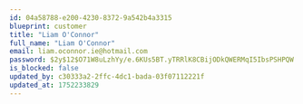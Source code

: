 ```yaml
---
id: 04a58788-e200-4230-8372-9a542b4a3315
blueprint: customer
title: "Liam O'Connor"
full_name: "Liam O'Connor"
email: liam.oconnor.ie@hotmail.com
password: $2y$12$O71W8uLzhYy/e.6KUs5BT.yTRRlK8CBijODkQWERMqI5IbsPSHPQW
is_blocked: false
updated_by: c30333a2-2ffc-4dc1-bada-03f07112221f
updated_at: 1752233829
---
```

